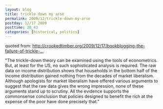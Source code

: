 ```yaml
---
layout: blog
title: trickle down my arse
permalink: 2009/12/trickle-down-my-arse
postday: 12/17 2009
posttime: 20_43
categories: [historical, politics]
---
```


<p>quoted from: <a href="http://crookedtimber.org/2009/12/17/bookblogging-the-failure-of-trickle-down/" title="http://crookedtimber.org/2009/12/17/bookblogging-the-failure-of-trickle-down/">http://crookedtimber.org/2009/12/17/bookblogging-the-failure-of-trickle-...</a></p>
<p>"The trickle-down theory can be examined using the tools of econometrics. But, at least for the US, no such sophisticated analysis is required. The raw data on income distribution shows that households in the bottom half of the income distribution gained nothing from the decades of market liberalism. Although apologists for market liberalism have offered various arguments to suggest that the raw data gives the wrong impression, none of these arguments stand up to scrutiny. All the evidence supports the commonsense conclusion that policies designed to benefit the rich at the expense of the poor have done precisely that."</p>

